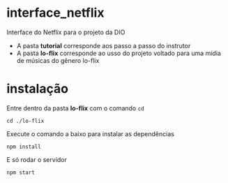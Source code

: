 # interface_netflix
Interface do Netflix para o projeto da DIO
- A pasta **tutorial** corresponde aos passo a passo do instrutor
- A pasta **lo-flix** corresponde ao usso do projeto voltado para uma mídia de músicas do gênero lo-flix

# instalação
Entre dentro da pasta **lo-flix** com o comando `cd`

    cd ./lo-flix
    
Execute o comando a baixo para instalar as dependências

    npm install
    
E só rodar o servidor

    npm start
